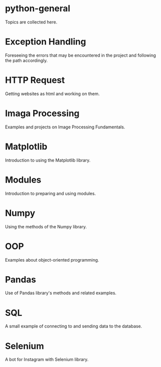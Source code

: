 # python-general
Topics are collected here.

# Exception Handling
Foreseeing the errors that may be encountered in the project and following the path accordingly.

# HTTP Request
Getting websites as html and working on them.

# Imaga Processing
Examples and projects on Image Processing Fundamentals.

# Matplotlib
Introduction to using the Matplotlib library.

# Modules
Introduction to preparing and using modules.

# Numpy
Using the methods of the Numpy library.

# OOP
Examples about object-oriented programming.

# Pandas
Use of Pandas library's methods and related examples.

# SQL
A small example of connecting to and sending data to the database.

# Selenium
A bot for Instagram with Selenium library.
